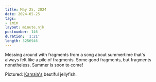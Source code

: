 ```yaml
---
title: May 25, 2024
date: 2024-05-25
tags:
- 1min
layout: minute.njk
postnumber: 146
duration: '1:21'
length: 3256946
---
```

Messing around with fragments from a song about summertime that's always felt like a pile of fragments. Some good fragments, but fragments nonetheless. Summer is soon to come!


Pictured: [Kamala's](http://www.kamaladolphinkingsley.com/) beutiful jellyfish.